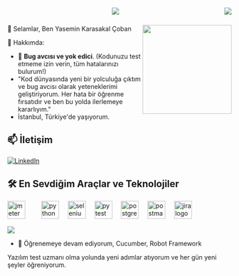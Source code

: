 
<br>
<p align="center"><img src="https://i.imgur.com/A6bWGFl.gif"/>
<img src="https://komarev.com/ghpvc/?username=karasakalyasemin&&style=plastics&&color=yellow" align="right"/> </p>


###




<img align="right" height="200" src="https://steamuserimages-a.akamaihd.net/ugc/929298615327868966/0CF8EA8A3A427439D5A4C5C1780F7CCCD8873868/?imw=5000&imh=5000&ima=fit&impolicy=Letterbox&imcolor=%23000000&letterbox=false" />





 👋 Selamlar,  Ben Yasemin Karasakal Çoban








 💫  Hakkımda:

- 🐛 **Bug avcısı ve yok edici**. (Kodunuzu test etmeme izin verin, tüm hatalarınızı bulurum!)
- "Kod dünyasında yeni bir yolculuğa çıktım ve bug avcısı olarak yeteneklerimi geliştiriyorum. Her hata bir öğrenme fırsatıdır ve
  ben bu yolda ilerlemeye kararlıyım."
- İstanbul, Türkiye'de yaşıyorum.




## 📫 İletişim
[![LinkedIn](https://img.shields.io/badge/LinkedIn-%230077B5.svg?logo=linkedin&logoColor=white)](https://linkedin.com/in/www.linkedin.com/in/yasemin-karasakal) 

## 🛠️ En Sevdiğim Araçlar ve Teknolojiler

<div align="left">
  <img src="https://jmeter.apache.org/images/logo.svg" height="40" alt="jmeter logo"  />
  <img width="12" />
  <img width="12" />
  <img src="https://cdn.jsdelivr.net/gh/devicons/devicon/icons/python/python-original.svg" height="40" alt="python logo"  />
  <img width="12" />
  <img src="https://cdn.jsdelivr.net/gh/devicons/devicon/icons/selenium/selenium-original.svg" height="40" alt="selenium logo"  />
  <img width="12" />
  <img src="https://cdn.jsdelivr.net/gh/devicons/devicon/icons/pytest/pytest-original.svg" height="40" alt="pytest logo"  />
  <img width="12" />
  <img src="https://cdn.jsdelivr.net/gh/devicons/devicon/icons/postgresql/postgresql-original.svg" height="40" alt="postgresql logo"  />
  <img width="12" />
  <img src="https://cdn.simpleicons.org/postman/FF6C37" height="40" alt="postman logo"  />
  <img width="12" />
  <img src="https://cdn.simpleicons.org/jira/0052CC" height="40" alt="jira logo"  />
  <img width="12" />



[![](https://visitcount.itsvg.in/api?id=karasakalyasemin&icon=0&color=0)](https://visitcount.itsvg.in)

- 🌱 Öğrenemeye devam ediyorum, Cucumber, Robot Framework

<!-- Proudly created with GPRM ( https://gprm.itsvg.in ) -->

Yazılım test uzmanı olma yolunda yeni adımlar atıyorum ve her gün yeni şeyler öğreniyorum.

